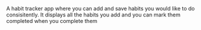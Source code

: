A habit tracker app where you can add and save habits you would like to do consisitently. It displays all the habits you add and you can mark them completed when you complete them